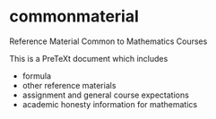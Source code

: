 # commonmaterial
Reference Material Common to Mathematics Courses

This is a PreTeXt document which includes
- formula
- other reference materials
- assignment and general course expectations
- academic honesty information for mathematics

